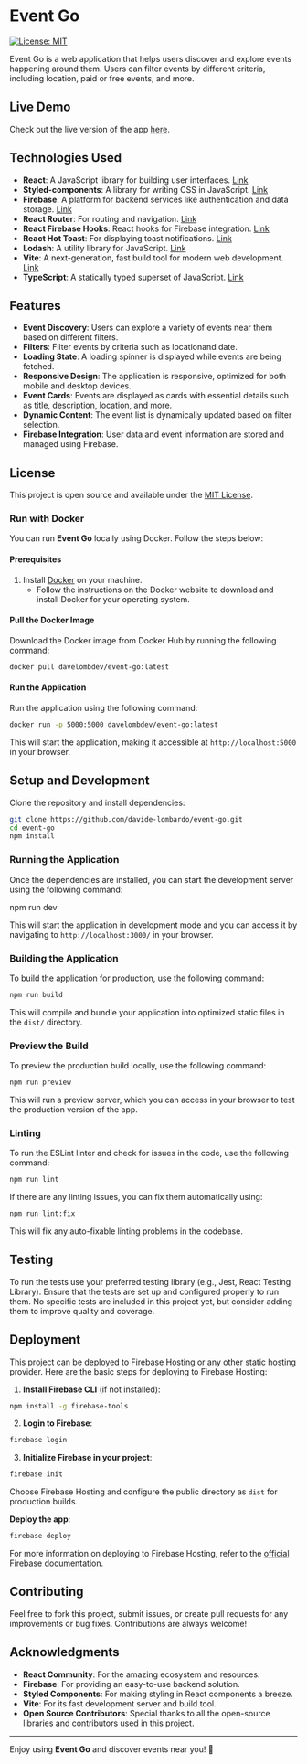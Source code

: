 # Event Go

[![License: MIT](https://img.shields.io/badge/License-MIT-blue.svg)](https://opensource.org/licenses/MIT)



Event Go is a web application that helps users discover and explore events happening around them. Users can filter events by different criteria, including location, paid or free events, and more.

## Live Demo

Check out the live version of the app [here](https://event-go-e3bd3.web.app/).

## Technologies Used

- **React**: A JavaScript library for building user interfaces. [Link](https://reactjs.org)
- **Styled-components**: A library for writing CSS in JavaScript. [Link](https://styled-components.com)
- **Firebase**: A platform for backend services like authentication and data storage. [Link](https://firebase.google.com)
- **React Router**: For routing and navigation. [Link](https://reactrouter.com)
- **React Firebase Hooks**: React hooks for Firebase integration. [Link](https://github.com/CSFrequency/react-firebase-hooks)
- **React Hot Toast**: For displaying toast notifications. [Link](https://react-hot-toast.com)
- **Lodash**: A utility library for JavaScript. [Link](https://lodash.com)
- **Vite**: A next-generation, fast build tool for modern web development. [Link](https://vitejs.dev)
- **TypeScript**: A statically typed superset of JavaScript. [Link](https://www.typescriptlang.org)

## Features

- **Event Discovery**: Users can explore a variety of events near them based on different filters.
- **Filters**: Filter events by criteria such as locationand date.
- **Loading State**: A loading spinner is displayed while events are being fetched.
- **Responsive Design**: The application is responsive, optimized for both mobile and desktop devices.
- **Event Cards**: Events are displayed as cards with essential details such as title, description, location, and more.
- **Dynamic Content**: The event list is dynamically updated based on filter selection.
- **Firebase Integration**: User data and event information are stored and managed using Firebase.

## License

This project is open source and available under the [MIT License](LICENSE).

### Run with Docker

You can run **Event Go** locally using Docker. Follow the steps below:

#### Prerequisites
1. Install [Docker](https://docs.docker.com/get-started/get-docker/) on your machine.  
   - Follow the instructions on the Docker website to download and install Docker for your operating system.

#### Pull the Docker Image
Download the Docker image from Docker Hub by running the following command:

```bash
docker pull davelombdev/event-go:latest
```

#### Run the Application
Run the application using the following command:

```bash
docker run -p 5000:5000 davelombdev/event-go:latest
```

This will start the application, making it accessible at `http://localhost:5000` in your browser.

## Setup and Development

Clone the repository and install dependencies:

```bash
git clone https://github.com/davide-lombardo/event-go.git
cd event-go
npm install
```

### Running the Application

Once the dependencies are installed, you can start the development server using the following command:

npm run dev

This will start the application in development mode and you can access it by navigating to `http://localhost:3000/` in your browser.

### Building the Application

To build the application for production, use the following command:

```bash
npm run build
```

This will compile and bundle your application into optimized static files in the `dist/` directory.

### Preview the Build

To preview the production build locally, use the following command:


```bash
npm run preview
```

This will run a preview server, which you can access in your browser to test the production version of the app.

### Linting

To run the ESLint linter and check for issues in the code, use the following command:

```bash
npm run lint
```

If there are any linting issues, you can fix them automatically using:

```bash
npm run lint:fix
```

This will fix any auto-fixable linting problems in the codebase.

## Testing

To run the tests use your preferred testing library (e.g., Jest, React Testing Library). Ensure that the tests are set up and configured properly to run them. No specific tests are included in this project yet, but consider adding them to improve quality and coverage.

## Deployment

This project can be deployed to Firebase Hosting or any other static hosting provider. Here are the basic steps for deploying to Firebase Hosting:

1. **Install Firebase CLI** (if not installed):

```bash
npm install -g firebase-tools
```

    

2. **Login to Firebase**:
```bash
firebase login
```


3. **Initialize Firebase in your project**:
```bash
firebase init
```

Choose Firebase Hosting and configure the public directory as `dist` for production builds.

**Deploy the app**:

```bash
firebase deploy
```


For more information on deploying to Firebase Hosting, refer to the [official Firebase documentation](https://firebase.google.com/docs/hosting).

## Contributing

Feel free to fork this project, submit issues, or create pull requests for any improvements or bug fixes. Contributions are always welcome!

## Acknowledgments

- **React Community**: For the amazing ecosystem and resources.
- **Firebase**: For providing an easy-to-use backend solution.
- **Styled Components**: For making styling in React components a breeze.
- **Vite**: For its fast development server and build tool.
- **Open Source Contributors**: Special thanks to all the open-source libraries and contributors used in this project.

---

Enjoy using **Event Go** and discover events near you! 🚀